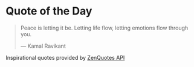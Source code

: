 # Quote of the Day

<!-- QUOTE_START -->
> Peace is letting it be. Letting life flow, letting emotions flow through you.
>
> — Kamal Ravikant

Inspirational quotes provided by <a href="https://zenquotes.io/" target="_blank">ZenQuotes API</a>
<!-- QUOTE_END -->